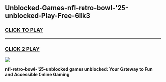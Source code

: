 
## Unblocked-Games-nfl-retro-bowl-'25-unblocked-Play-Free-6llk3
<h3>
<a href="https://premium76.site?title=nfl-retro-bowl-'25-unblocked&ref=19M">CLICK TO PLAY</a></h3>
<hr>

<h3>
<a href="https://premium76.site?title=nfl-retro-bowl-'25-unblocked&ref=19M">CLICK 2 PLAY</a>
  
</h3>

<a href="https://premium76.site?title=nfl-retro-bowl-'25-unblocked&ref=19M"><img src="https://clearcache.store/games.png"></a>


**nfl-retro-bowl-'25-unblocked games unblocked: Your Gateway to Fun and Accessible Online Gaming**
